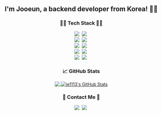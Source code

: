 
<h2 align="center">I'm Jooeun, a backend developer from Korea! 🙋‍♀️</h2> 

<h3 align="center">👩‍💻 Tech Stack 👩‍💻</h3>
<p align="center">
 <img src="https://img.shields.io/badge/Java-007396?style=flat-square&logo=java&logoColor=white"/></a>&nbsp
  <img src="https://img.shields.io/badge/Spring-6DB33F?style=flat-square&logo=spring&logoColor=white"/></a>&nbsp 
  <br>
  <img src="https://img.shields.io/badge/MySQL-4479A1?style=flat-square&logo=mysql&logoColor=white"/></a>&nbsp
  <img src="https://img.shields.io/badge/JPA-276DC3?style=flat-square&logo=Hibernate&logoColor=white"/></a>&nbsp 
  <br>
  <img src="https://img.shields.io/badge/JavaScript-F7DF1E?style=flat-square&logo=javascript&logoColor=black"/></a>&nbsp
  <img src="https://img.shields.io/badge/jQuery-0769AD?style=flat-square&logo=jquery&logoColor=white"/></a>&nbsp 
  <br>
  <img src="https://img.shields.io/badge/Git-F05032?style=flat-square&logo=git&logoColor=white"/></a>&nbsp 
  <img src="https://img.shields.io/badge/GitHub-181717?style=flat-square&logo=github&logoColor=white"/></a>&nbsp 
  <br>
  <img src="https://img.shields.io/badge/IntelliJ IDEA-000000?style=flat-square&logo=intellij-idea&logoColor=white"/></a>&nbsp
  <img src="https://img.shields.io/badge/Visual Studio Code-007ACC?style=flat-square&logo=visual-studio-code&logoColor=white"/></a>&nbsp 
</p>

<h3 align="center"> &#x1f4c8; GitHub Stats</h3>
<p align="center">
<a href="https://github.com/je1113/je1113">
  <img align="center" src="https://github-readme-stats.vercel.app/api/top-langs/?username=je1113&hide=html&title_color=ffffff&text_color=c9cacc&icon_color=2bbc8a&bg_color=1d1f21" />
</a>
<a href="https://github.com/je1113/je1113">
  <img align="center" src="https://github-readme-stats.vercel.app/api?username=je1113&show_icons=true&line_height=27&count_private=true&title_color=ffffff&text_color=c9cacc&icon_color=2bbc8a&bg_color=1d1f21" alt="je1113's GitHub Stats" />
</a>
 </p>

<h3 align="center">💌 Contact Me 💌</h3>
<p align="center">
 <a href="jje320594@gmail.com" target="_blank"><img src="https://img.shields.io/badge/Gmail-EA4335?style=flat-square&logo=gmail&logoColor=white"/></a>&nbsp
  <a href="https://velog.io/@jji3205" target="_blank"><img src="https://img.shields.io/badge/Tech Blog-11B48A?style=flat-square&logo=greensock&logoColor=white"/></a>&nbsp
  
</p>
